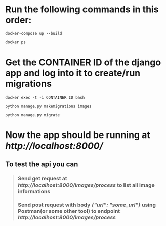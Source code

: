 # Run the following commands in this order:

    docker-compose up --build

    docker ps


# Get the CONTAINER ID of the django app and log into it to create/run migrations

    docker exec -t -i CONTAINER ID bash
    
    python manage.py makemigrations images

    python manage.py migrate


# Now the app should be running at *http://localhost:8000/*

   ## To test the api you can 
  > ### Send get request at *http://localhost:8000/images/process* to list all image informations
  > ### Send post request with body *{"url": "some_url"}* using Postman(or some other tool) to endpoint *http://localhost:8000/images/process*
